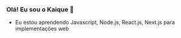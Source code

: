 ### Olá! Eu sou o Kaique 👋



- Eu estou aprendendo Javascript, Node.js, React.js, Next.js para implementações web
